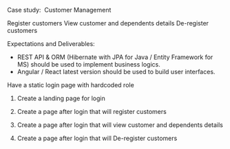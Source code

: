 Case study:  Customer Management

Register customers
View customer and dependents details
De-register customers

Expectations and Deliverables:
-  REST API & ORM (Hibernate with JPA for Java / Entity Framework for MS) should be used to implement business logics.
-  Angular / React latest version should be used to build user interfaces. 

Have a static login page with hardcoded role

1) Create a landing page for login

2) Create a page after login that will register customers

4) Create a page after login that will view customer and dependents details

5) Create a page after login that will De-register customers
